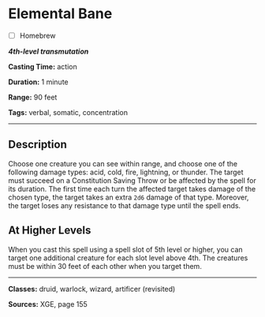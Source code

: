 # Elemental Bane

- [ ] Homebrew

***4th-level transmutation***

**Casting Time:** action

**Duration:** 1 minute

**Range:** 90 feet

**Tags:** verbal, somatic, concentration

---

## Description
Choose one creature you can see within range, and choose one of the following damage types: acid, cold, fire, lightning, or thunder.
The target must succeed on a Constitution Saving Throw or be affected by the spell for its duration.
The first time each turn the affected target takes damage of the chosen type, the target takes an extra `2d6` damage of that type.
Moreover, the target loses any resistance to that damage type until the spell ends.

## At Higher Levels
When you cast this spell using a spell slot of 5th level or higher, you can target one additional creature for each slot level above 4th.
The creatures must be within 30 feet of each other when you target them.

---

**Classes:** druid, warlock, wizard, artificer (revisited)

**Sources:** XGE, page 155
